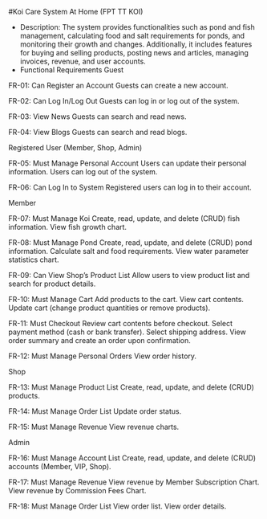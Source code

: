#Koi Care System At Home (FPT TT KOI)
- Description: The system provides functionalities such as pond and fish management, calculating food and salt requirements for ponds, and monitoring their growth and changes. Additionally, it includes features for buying and selling products, posting news and articles, managing invoices, revenue, and user accounts. 
- Functional Requirements
Guest

FR-01: Can Register an Account
Guests can create a new account.

FR-02: Can Log In/Log Out
Guests can log in or log out of the system.

FR-03: View News
Guests can search and read news.

FR-04: View Blogs
Guests can search and read blogs.

Registered User (Member, Shop, Admin)

FR-05: Must Manage Personal Account
Users can update their personal information.
Users can log out of the system.

FR-06: Can Log In to System
Registered users can log in to their account.

Member

FR-07: Must Manage Koi
Create, read, update, and delete (CRUD) fish information.
View fish growth chart.

FR-08: Must Manage Pond
Create, read, update, and delete (CRUD) pond information.
Calculate salt and food requirements.
View water parameter statistics chart.

FR-09: Can View Shop’s Product List
Allow users to view product list and search for product details.

FR-10: Must Manage Cart
Add products to the cart.
View cart contents.
Update cart (change product quantities or remove products).

FR-11: Must Checkout
Review cart contents before checkout.
Select payment method (cash or bank transfer).
Select shipping address.
View order summary and create an order upon confirmation.

FR-12: Must Manage Personal Orders
View order history.

Shop

FR-13: Must Manage Product List
Create, read, update, and delete (CRUD) products.

FR-14: Must Manage Order List
Update order status.

FR-15: Must Manage Revenue
View revenue charts.

Admin

FR-16: Must Manage Account List
Create, read, update, and delete (CRUD) accounts (Member, VIP, Shop).

FR-17: Must Manage Revenue
View revenue by Member Subscription Chart.
View revenue by Commission Fees Chart.

FR-18: Must Manage Order List
View order list.
View order details.
